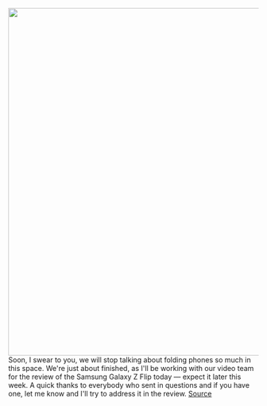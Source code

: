 <img src='https://cdn.vox-cdn.com/thumbor/wXRxplabeqqmiiC0AjSVLFF8ieU=/0x0:2040x1360/1200x800/filters:focal(857x517:1183x843)/cdn.vox-cdn.com/uploads/chorus_image/image/66334804/dbohn_galaxy_z_flip_vs_motorola_razr.0.jpg' width='700px' /><br/>
Soon, I swear to you, we will stop talking about folding phones so much in this space. We're just about finished, as I'll be working with our video team for the review of the Samsung Galaxy Z Flip today — expect it later this week. A quick thanks to everybody who sent in questions and if you have one, let me know and I'll try to address it in the review.
<a href='https://www.theverge.com/tech/2020/2/19/21143293/foldable-phones-breaking-razr-z-flip-fold-samsung-motorla'> Source <a/>